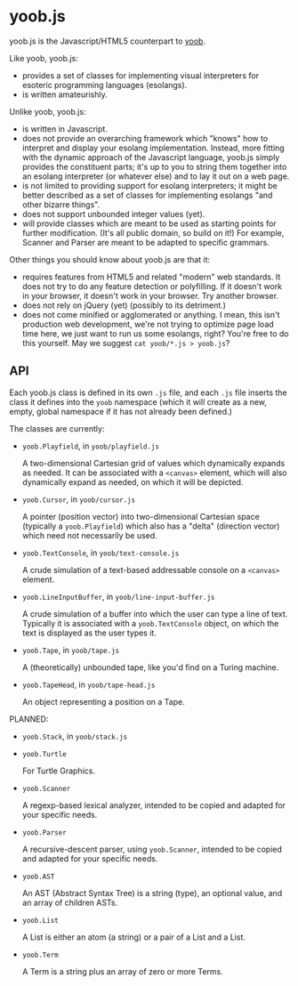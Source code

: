 yoob.js
=======

yoob.js is the Javascript/HTML5 counterpart to [yoob][].

Like yoob, yoob.js:

*   provides a set of classes for implementing visual interpreters for
    esoteric programming languages (esolangs).
*   is written amateurishly.

Unlike yoob, yoob.js:

*   is written in Javascript.
*   does not provide an overarching framework which "knows" how to interpret
    and display your esolang implementation.  Instead, more fitting with the
    dynamic approach of the Javascript language, yoob.js simply provides the
    constituent parts; it's up to you to string them together into an esolang
    interpreter (or whatever else) and to lay it out on a web page.
*   is not limited to providing support for esolang interpreters; it might
    be better described as a set of classes for implementing esolangs "and
    other bizarre things".
*   does not support unbounded integer values (yet).
*   will provide classes which are meant to be used as starting points for
    further modification.  (It's all public domain, so build on it!)  For
    example, Scanner and Parser are meant to be adapted to specific grammars.

Other things you should know about yoob.js are that it:

*   requires features from HTML5 and related "modern" web standards.  It does
    not try to do any feature detection or polyfilling.  If it doesn't work
    in your browser, it doesn't work in your browser.  Try another browser.
*   does not rely on jQuery (yet) (possibly to its detriment.)
*   does not come minified or agglomerated or anything.  I mean, this isn't
    production web development, we're not trying to optimize page load time
    here, we just want to run us some esolangs, right?  You're free to do
    this yourself.  May we suggest `cat yoob/*.js > yoob.js`?

API
---

Each yoob.js class is defined in its own `.js` file, and each `.js` file
inserts the class it defines into the `yoob` namespace (which it will create
as a new, empty, global namespace if it has not already been defined.)

The classes are currently:

*   `yoob.Playfield`, in `yoob/playfield.js`
    
    A two-dimensional Cartesian grid of values which dynamically expands as
    needed.  It can be associated with a `<canvas>` element, which will also
    dynamically expand as needed, on which it will be depicted.

*   `yoob.Cursor`, in `yoob/cursor.js`
    
    A pointer (position vector) into two-dimensional Cartesian space
    (typically a `yoob.Playfield`) which also has a "delta" (direction
    vector) which need not necessarily be used.

*   `yoob.TextConsole`, in `yoob/text-console.js`
    
    A crude simulation of a text-based addressable console on a `<canvas>`
    element.

*   `yoob.LineInputBuffer`, in `yoob/line-input-buffer.js`
    
    A crude simulation of a buffer into which the user can type a line of
    text.  Typically it is associated with a `yoob.TextConsole` object, on
    which the text is displayed as the user types it.

*   `yoob.Tape`, in `yoob/tape.js`
    
    A (theoretically) unbounded tape, like you'd find on a Turing machine.

*   `yoob.TapeHead`, in `yoob/tape-head.js`
    
    An object representing a position on a Tape.

PLANNED:

*   `yoob.Stack`, in `yoob/stack.js`

*   `yoob.Turtle`
    
    For Turtle Graphics.

*   `yoob.Scanner`
    
    A regexp-based lexical analyzer, intended to be copied and adapted for
    your specific needs.

*   `yoob.Parser`
    
    A recursive-descent parser, using `yoob.Scanner`, intended to be copied
    and adapted for your specific needs.

*   `yoob.AST`
    
    An AST (Abstract Syntax Tree) is a string (type), an optional value,
    and an array of children ASTs.

*   `yoob.List`
    
    A List is either an atom (a string) or a pair of a List and a List.

*   `yoob.Term`
    
    A Term is a string plus an array of zero or more Terms.


[yoob]: http://catseye.tc/node/yoob.html
